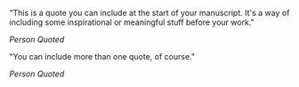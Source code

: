 "This is a quote you can include at the start of your manuscript. It's a way of
including some inspirational or meaningful stuff before your work."

*Person Quoted*


"You can include more than one quote, of course."

*Person Quoted*

